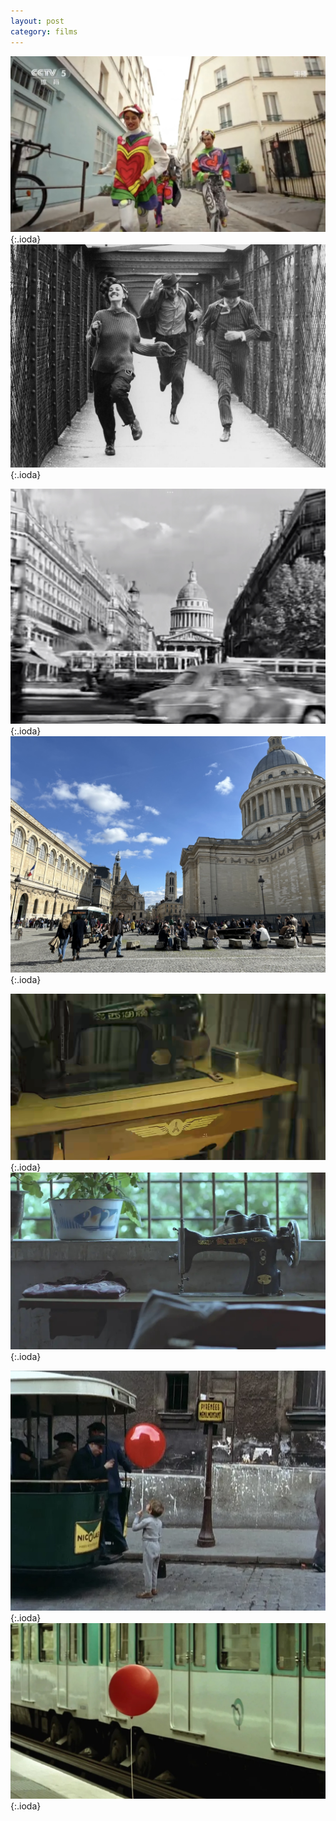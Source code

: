 ```yaml
---
layout: post
category: films
---
```



![](images/blog2-1.jpg "La cérémonie d'ouverture des Jeux Olympiques, en 2024, Paris, France"){:.ioda}
!["Film Jules et Jim, 1962"](images/blog2-2.jpg){:.ioda}

!["Le Panthéon dans le film Du Rififi chez les Hommes, 1955"](images/IMG_1476.jpeg){:.ioda}
!["Le Panthéon, tourné en 2024, Paris, France"](images/IMG_2242.jpeg){:.ioda}

!["Une mechine à coudre dans le film Séjour dans les Monts Fuchun, en 2019 (Fuyang, Zhejing, Chine)"](images/IMG_1527.jpeg){:.ioda}
!["Une mechine à coudre dans le film Kaili Blues, en 2015 (Kaili, Guizhou, Chine)"](images/IMG_1839.jpeg){:.ioda}

!["Film Le Balon Rouge, 1956 (Paris, France)"](images/IMG_4590.jpeg){:.ioda}
!["Le Voyage du Ballon Rouge, 2007, Paris, France"](images/profile.jpeg){:.ioda}
